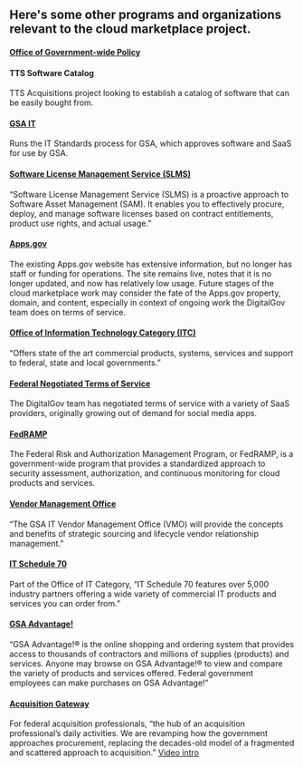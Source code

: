 ## Here's some other programs and organizations relevant to the cloud marketplace project.

#### [Office of Government-wide Policy](https://gsa.gov/governmentwidepolicy)

#### TTS Software Catalog
TTS Acquisitions project looking to establish a catalog of software that can be easily bought from.

#### [GSA IT](https://www.gsa.gov/ocio)
Runs the IT Standards process for GSA, which approves software and SaaS for use by GSA.

#### [Software License Management Service (SLMS)](https://www.gsa.gov/portal/content/154742)
“Software License Management Service (SLMS) is a proactive approach to Software Asset Management (SAM). It enables you to effectively procure, deploy, and manage software licenses based on contract entitlements, product use rights, and actual usage.”

#### [Apps.gov](https://apps.gov/)
The existing Apps.gov website has extensive information, but no longer has staff or funding for operations. The site remains live, notes that it is no longer updated, and now has relatively low usage. Future stages of the cloud marketplace work may consider the fate of the Apps.gov property, domain, and content, especially in context of ongoing work the DigitalGov team does on terms of service.

#### [Office of Information Technology Category (ITC)](https://www.gsa.gov/portal/category/213830)
“Offers state of the art commercial products, systems, services and support to federal, state and local governments.”

#### [Federal Negotiated Terms of Service](https://www.digitalgov.gov/resources/federal-compatible-terms-of-service-agreements/)
The DigitalGov team has negotiated terms of service with a variety of SaaS providers, originally growing out of demand for social media apps.

#### [FedRAMP](https://www.fedramp.gov/about-us/about/)
The Federal Risk and Authorization Management Program, or FedRAMP, is a government-wide program that provides a standardized approach to security assessment, authorization, and continuous monitoring for cloud products and services.

#### [Vendor Management Office](https://www.gsa.gov/portal/content/199059)
“The GSA IT Vendor Management Office (VMO) will provide the concepts and benefits of strategic sourcing and lifecycle vendor relationship management.”

#### [IT Schedule 70](https://www.gsa.gov/portal/content/104506)
Part of the Office of IT Category, “IT Schedule 70 features over 5,000 industry partners offering a wide variety of commercial IT products and services you can order from.”

#### [GSA Advantage!](https://www.gsaadvantage.gov/)
“GSA Advantage!® is the online shopping and ordering system that provides access to thousands of contractors and millions of supplies (products) and services. Anyone may browse on GSA Advantage!® to view and compare the variety of products and services offered. Federal government employees can make purchases on GSA Advantage!”

#### [Acquisition Gateway](https://hallways.cap.gsa.gov/)
For federal acquisition professionals, “the hub of an acquisition professional’s daily activities.  We are revamping how the government approaches procurement, replacing the decades-old model of a fragmented and scattered approach to acquisition.” [Video intro](https://hallways.cap.gsa.gov/)
